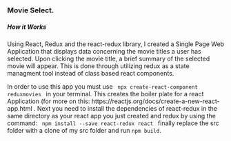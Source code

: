 ### Movie Select.
<h5> How it Works </h5>
<p> 
  Using React, Redux and the react-redux library, I created a Single Page Web Application that displays data concerning the movie titles a user has selected. Upon clicking the movie title, a brief summary of the selected movie will appear. This is done through utilizing redux as a state managment tool instead of class based react components. 
</p>
<p>
  In order to use this app you must use <code> npx create-react-component reduxmovies </code> in your terminal. This creates the boiler plate for a react Application (for more on this: <link> https://reactjs.org/docs/create-a-new-react-app.html </link>. Next you need to install the dependencies of react-redux in the same directory as your react app you just created and redux by using the command: 
  <code> npm install --save react-redux react </code>
  finally replace the src folder with a clone of my src folder and run <code>npm build</code>.
</p>
